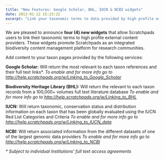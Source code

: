 ```yaml
---
title: "New Features: Google Scholar, BHL, IUCN & NCBI widgets"
date: 2013-01-22 15:23:22
excerpt: "Link your taxonomic terms to data provided by high profile external services."
---
```


We are pleased to announce <strong>four (4) new widgets</strong> that allow Scratchpads users to link their taxonomic terms to high profile external content providers.
These widgets promote Scratchpads as an integrated biodiversity content management platform for research communities.

Add content to your taxon pages provided by the following services:

<strong>Google Scholar:</strong>
Will return the most relevant to each taxon references and their full text links*.
<em>To enable and for more info go to http://help.scratchpads.org/w/Linking_to_Google_Scholar</em>

<strong>Biodiversity Heritage Library (BHL):</strong>
Will return the relevant to each taxon records from a 100,000+ volumes full text literature database
<em>To enable and for more info go to http://help.scratchpads.org/w/Linking_to_BHL</em>

<strong>IUCN:</strong>
Will return taxonomic, conservation status and distribution information on each taxon that has been globally evaluated using the IUCN Red List Categories and Criteria
<em>To enable and for more info go to http://help.scratchpads.org/w/Linking_to_IUCN_data</em>

<strong>NCBI:</strong>
Will return associated information from the different datasets of one of the largest genomic data providers
<em>To enable and for more info go to http://help.scratchpads.org/w/Linking_to_NCBI</em>

<em>* Subject to individual Institutions' full text access agreements</em>
